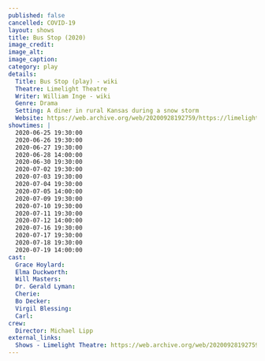 ```yaml
---
published: false
cancelled: COVID-19
layout: shows
title: Bus Stop (2020)
image_credit: 
image_alt:
image_caption:
category: play
details:
  Title: Bus Stop (play) - wiki
  Theatre: Limelight Theatre
  Writer: William Inge - wiki
  Genre: Drama
  Setting: A diner in rural Kansas during a snow storm
  Website: https://web.archive.org/web/20200928192759/https://limelight-theatre.org/shows/
showtimes: |
  2020-06-25 19:30:00
  2020-06-26 19:30:00
  2020-06-27 19:30:00
  2020-06-28 14:00:00
  2020-06-30 19:30:00
  2020-07-02 19:30:00
  2020-07-03 19:30:00
  2020-07-04 19:30:00
  2020-07-05 14:00:00
  2020-07-09 19:30:00
  2020-07-10 19:30:00
  2020-07-11 19:30:00
  2020-07-12 14:00:00
  2020-07-16 19:30:00
  2020-07-17 19:30:00
  2020-07-18 19:30:00
  2020-07-19 14:00:00
cast:
  Grace Hoylard: 
  Elma Duckworth: 
  Will Masters: 
  Dr. Gerald Lyman: 
  Cherie: 
  Bo Decker: 
  Virgil Blessing: 
  Carl: 
crew:
  Director: Michael Lipp
external_links:
  Shows - Limelight Theatre: https://web.archive.org/web/20200928192759/https://limelight-theatre.org/shows/
---
```

  